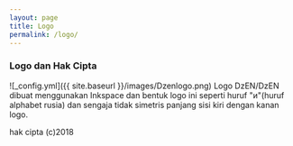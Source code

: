 ```yaml
---
layout: page
title: Logo
permalink: /logo/
---
```

### Logo dan Hak Cipta
![_config.yml]({{ site.baseurl }}/images/Dzenlogo.png)
Logo DzEN/DzEN dibuat menggunakan Inkspace dan bentuk logo ini seperti huruf "и"(huruf alphabet rusia) dan sengaja tidak simetris panjang sisi kiri dengan kanan logo.

hak cipta (c)2018
